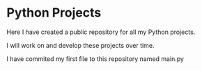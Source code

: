 Python Projects
=
Here I have created a public repository for all my Python projects.

I will work on and develop these projects over time.

I have commited my first file to this repository named main.py
